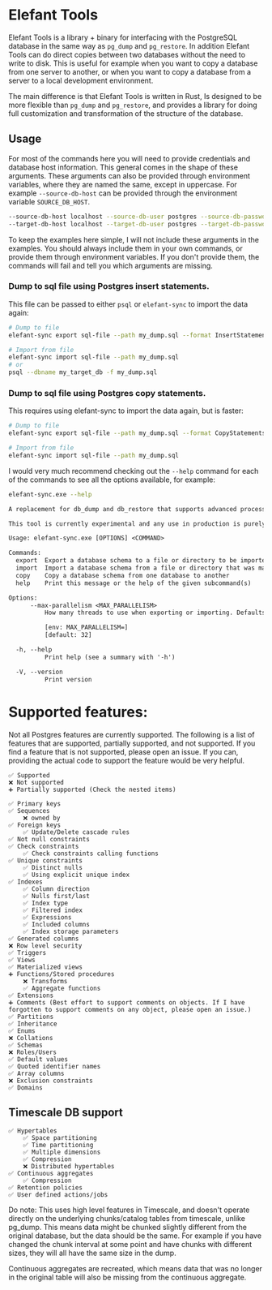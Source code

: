 # Elefant Tools
Elefant Tools is a library + binary for interfacing with the PostgreSQL database in the same
way as `pg_dump` and `pg_restore`. In addition Elefant Tools can do direct copies between two databases
without the need to write to disk. This is useful for example when you want to copy a database from one
server to another, or when you want to copy a database from a server to a local development environment.

The main difference is that Elefant Tools is written in Rust, Is designed to be more 
flexible than `pg_dump` and `pg_restore`, and provides a library for doing full 
customization and transformation of the structure of the database.

## Usage

For most of the commands here you will need to provide credentials and database host information. This general comes in 
the shape of these arguments. These arguments can also be provided through environment variables, where they are named 
the same, except in uppercase. For example `--source-db-host` can be provided through the environment 
variable `SOURCE_DB_HOST`. 
```bash
--source-db-host localhost --source-db-user postgres --source-db-password TopSecretPassword --source-db-name my_db
--target-db-host localhost --target-db-user postgres --target-db-password TopSecretPassword --target-db-name my_target_db
```

To keep the examples here simple, I will not include these arguments in the examples. You should always include 
them in your own commands, or provide them through environment variables. If you don't provide them, the commands will
fail and tell you which arguments are missing.


### Dump to sql file using Postgres insert statements.
This file can be passed to either `psql` or `elefant-sync` to import the data again:
```bash
# Dump to file
elefant-sync export sql-file --path my_dump.sql --format InsertStatements

# Import from file
elefant-sync import sql-file --path my_dump.sql
# or
psql --dbname my_target_db -f my_dump.sql
```

### Dump to sql file using Postgres copy statements.
This requires using elefant-sync to import the data again, but is faster:
```bash
# Dump to file
elefant-sync export sql-file --path my_dump.sql --format CopyStatements

# Import from file
elefant-sync import sql-file --path my_dump.sql
```


I would very much recommend checking out the `--help` command for each of the commands to see all the options available,
for example:
```bash
elefant-sync.exe --help
```
```txt
A replacement for db_dump and db_restore that supports advanced processing such as moving between schemas.

This tool is currently experimental and any use in production is purely on the user. Backups are recommended.

Usage: elefant-sync.exe [OPTIONS] <COMMAND>

Commands:
  export  Export a database schema to a file or directory to be imported later on
  import  Import a database schema from a file or directory that was made using the export command
  copy    Copy a database schema from one database to another
  help    Print this message or the help of the given subcommand(s)

Options:
      --max-parallelism <MAX_PARALLELISM>
          How many threads to use when exporting or importing. Defaults to the number of estimated cores on the machine. If the available parallelism cannot be determined, it defaults to 1

          [env: MAX_PARALLELISM=]
          [default: 32]

  -h, --help
          Print help (see a summary with '-h')

  -V, --version
          Print version
```

# Supported features:

Not all Postgres features are currently supported. The following is a list of features that are supported,
partially supported, and not supported. If you find a feature that is not supported, please open an issue.
If you can, providing the actual code to support the feature would be very helpful.

```
✅ Supported
❌ Not supported
➕ Partially supported (Check the nested items)
```

```
✅ Primary keys
✅ Sequences
    ❌ owned by
✅ Foreign keys
    ✅ Update/Delete cascade rules
✅ Not null constraints
✅ Check constraints
    ✅ Check constraints calling functions
✅ Unique constraints
    ✅ Distinct nulls
    ✅ Using explicit unique index
✅ Indexes
    ✅ Column direction
    ✅ Nulls first/last
    ✅ Index type
    ✅ Filtered index
    ✅ Expressions
    ✅ Included columns
    ✅ Index storage parameters
✅ Generated columns
❌ Row level security
✅ Triggers
✅ Views
✅ Materialized views
➕ Functions/Stored procedures
    ❌ Transforms
    ✅ Aggregate functions
✅ Extensions
➕ Comments (Best effort to support comments on objects. If I have forgotten to support comments on any object, please open an issue.)
✅ Partitions
✅ Inheritance
✅ Enums
❌ Collations
✅ Schemas
❌ Roles/Users
✅ Default values
✅ Quoted identifier names
✅ Array columns
❌ Exclusion constraints
✅ Domains
```

## Timescale DB support
```
✅ Hypertables
    ✅ Space partitioning
    ✅ Time partitioning
    ✅ Multiple dimensions
    ✅ Compression
    ❌ Distributed hypertables
✅ Continuous aggregates
    ✅ Compression
✅ Retention policies
✅ User defined actions/jobs
```

Do note: This uses high level features in Timescale, and doesn't operate directly on the underlying
chunks/catalog tables from timescale, unlike pg_dump. This means data might be chunked slightly different
from the original database, but the data should be the same. For example if you have changed the chunk 
interval at some point and have chunks with different sizes, they will all have the same size in the dump.

Continuous aggregates are recreated, which means data that was no longer in the original table will also 
be missing from the continuous aggregate.
